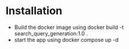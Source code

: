 # Installation

* Build the docker image using docker build -t search_query_generation:1.0 .
* start the app using docker compose up -d
